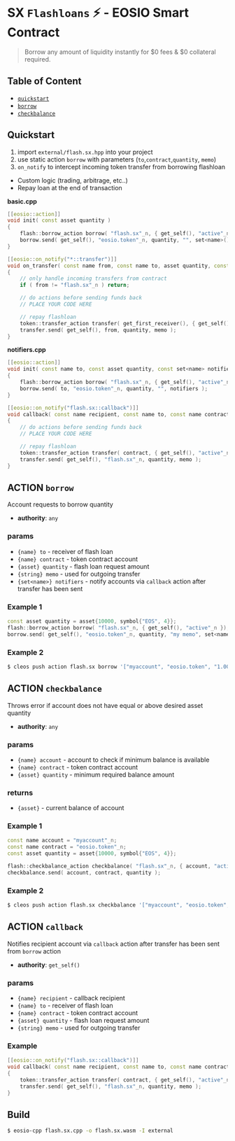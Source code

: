 # SX `Flashloans` ⚡️ - EOSIO Smart Contract

> Borrow any amount of liquidity instantly for $0 fees & $0 collateral required.

## Table of Content

- [`quickstart`](#quickstart)
- [`borrow`](#action-borrow)
- [`checkbalance`](#action-checkbalance)

## Quickstart

1. import `external/flash.sx.hpp` into your project
2. use static action `borrow` with parameters (`to`,`contract`,`quantity`, `memo`)
3. `on_notify` to intercept incoming token transfer from borrowing flashloan
  - Custom logic (trading, arbitrage, etc..)
  - Repay loan at the end of transaction

**basic.cpp**

```c++
[[eosio::action]]
void init( const asset quantity )
{
	flash::borrow_action borrow( "flash.sx"_n, { get_self(), "active"_n });
	borrow.send( get_self(), "eosio.token"_n, quantity, "", set<name>() );
}

[[eosio::on_notify("*::transfer")]]
void on_transfer( const name from, const name to, asset quantity, const string memo )
{
	// only handle incoming transfers from contract
	if ( from != "flash.sx"_n ) return;

	// do actions before sending funds back
	// PLACE YOUR CODE HERE

	// repay flashloan
	token::transfer_action transfer( get_first_receiver(), { get_self(), "active"_n });
	transfer.send( get_self(), from, quantity, memo );
}
```

**notifiers.cpp**

```c++
[[eosio::action]]
void init( const name to, const asset quantity, const set<name> notifiers )
{
	flash::borrow_action borrow( "flash.sx"_n, { get_self(), "active"_n });
	borrow.send( to, "eosio.token"_n, quantity, "", notifiers );
}

[[eosio::on_notify("flash.sx::callback")]]
void callback( const name recipient, const name to, const name contract, asset quantity, const string memo )
{
	// do actions before sending funds back
	// PLACE YOUR CODE HERE

	// repay flashloan
	token::transfer_action transfer( contract, { get_self(), "active"_n });
	transfer.send( get_self(), "flash.sx"_n, quantity, memo );
}
```


## ACTION `borrow`

Account requests to borrow quantity

- **authority**: `any`

### params

- `{name} to` - receiver of flash loan
- `{name} contract` - token contract account
- `{asset} quantity` - flash loan request amount
- `{string} memo` - used for outgoing transfer
- `{set<name>} notifiers` - notify accounts via `callback` action after transfer has been sent

### Example 1

```c++
const asset quantity = asset{10000, symbol{"EOS", 4}};
flash::borrow_action borrow( "flash.sx"_n, { get_self(), "active"_n });
borrow.send( get_self(), "eosio.token"_n, quantity, "my memo", set<name>() );
```

### Example 2

```bash
$ cleos push action flash.sx borrow '["myaccount", "eosio.token", "1.0000 EOS", "my memo", []]' -p myaccount
```

## ACTION `checkbalance`

Throws error if account does not have equal or above desired asset quantity

- **authority**: `any`

### params

- `{name} account` - account to check if minimum balance is available
- `{name} contract` - token contract account
- `{asset} quantity` - minimum required balance amount

### returns

- `{asset}` - current balance of account

### Example 1

```c++
const name account = "myaccount"_n;
const name contract = "eosio.token"_n;
const asset quantity = asset{10000, symbol{"EOS", 4}};

flash::checkbalance_action checkbalance( "flash.sx"_n, { account, "active"_n });
checkbalance.send( account, contract, quantity );
```

### Example 2

```bash
$ cleos push action flash.sx checkbalance '["myaccount", "eosio.token", "1.0000 EOS"] -p myaccount
```

## ACTION `callback`

Notifies recipient account via `callback` action after transfer has been sent from `borrow` action

- **authority**: `get_self()`

### params

- `{name} recipient` - callback recipient
- `{name} to` - receiver of flash loan
- `{name} contract` - token contract account
- `{asset} quantity` - flash loan request amount
- `{string} memo` - used for outgoing transfer

### Example

```c++
[[eosio::on_notify("flash.sx::callback")]]
void callback( const name recipient, const name to, const name contract, asset quantity, const string memo )
{
	token::transfer_action transfer( contract, { get_self(), "active"_n });
	transfer.send( get_self(), "flash.sx"_n, quantity, memo );
}
```

## Build

```bash
$ eosio-cpp flash.sx.cpp -o flash.sx.wasm -I external
```